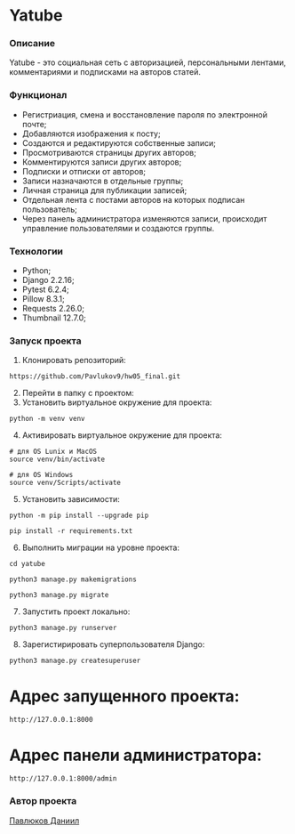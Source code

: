 # Yatube
### Описание
Yatube - это социальная сеть с авторизацией, персональными лентами, комментариями и подписками на авторов статей.

### Функционал
- Регистриация, смена и восстановление пароля по электронной почте;
- Добавляются изображения к посту;
- Создаются и редактируются собственные записи;
- Просмотриваются страницы других авторов;
- Комментируются записи других авторов;
- Подписки и отписки от авторов;
- Записи назначаются в отдельные группы;
- Личная страница для публикации записей;
- Отдельная лента с постами авторов на которых подписан пользователь;
- Через панель администратора изменяются записи, происходит управление пользователями и создаются группы.

### Технологии
- Python;
- Django 2.2.16;
- Pytest 6.2.4;
- Pillow 8.3.1;
- Requests 2.26.0;
- Thumbnail 12.7.0;

### Запуск проекта
1. Клонировать репозиторий:
```
https://github.com/Pavlukov9/hw05_final.git
```
2. Перейти в папку с проектом:
3. Установить виртуальное окружение для проекта:
```
python -m venv venv
``` 
4. Активировать виртуальное окружение для проекта:
```
# для OS Lunix и MacOS
source venv/bin/activate
```
```
# для OS Windows
source venv/Scripts/activate
```
5. Установить зависимости:
```
python -m pip install --upgrade pip
```
```
pip install -r requirements.txt
```
6. Выполнить миграции на уровне проекта:
```
cd yatube
```
```
python3 manage.py makemigrations
```
```
python3 manage.py migrate
```
7. Запустить проект локально:
```
python3 manage.py runserver
```
8. Зарегистирировать суперпользователя Django:
```
python3 manage.py createsuperuser
```
# Адрес запущенного проекта:
```
http://127.0.0.1:8000
```
# Адрес панели администратора:
```
http://127.0.0.1:8000/admin
```
### Автор проекта
[Павлюков Даниил](https://github.com/Pavlukov9)